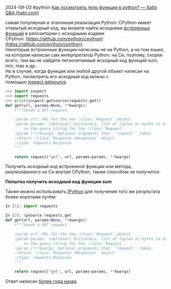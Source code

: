2024-09-03
#python 
[Как посмотреть тело функции в python? — Хабр Q&A (habr.com)](https://qna.habr.com/q/1262698?ysclid=lzcnls4wgp681724495)

cамая популярная и эталонная реализация Python: CPython имеет открытый исходный код, вы можете найти исходники [встроенных функций](https://docs.python.org/3/library/functions.html) в репозитории с исходными кодами CPython: [https://github.com/python/cpython](https://github.com/python/cpython).  
Некоторые встроенные функции написаны не на Python, а на том языке, на котором написан сам интерпретатор Python: на Си, поэтому, скорее всего, там вы не найдёте легкочитаемый исходный код функций sum, min, max и др.  
Но в случае, когда функция или любой другой объект написан на Python, посмотреть его исходный код можно с помощью [inspect.getsource](https://docs.python.org/3/library/inspect.html#inspect.getsource):  

```python
>>> import inspect
>>> import requests
>>> print(inspect.getsource(requests.get))
def get(url, params=None, **kwargs):
    r"""Sends a GET request.

    :param url: URL for the new :class:`Request` object.
    :param params: (optional) Dictionary, list of tuples or bytes to send
        in the query string for the :class:`Request`.
    :param \*\*kwargs: Optional arguments that ``request`` takes.
    :return: :class:`Response <Response>` object
    :rtype: requests.Response
    """

    return request("get", url, params=params, **kwargs)
```

  
Получить исходный код встроенной функции или метода, реализованного на Си внутри CPython, таким способом не получится:  

**Попытка получить исходный код функции sum**

  
Также можно использовать [IPython](https://ru.wikipedia.org/wiki/IPython) для получения того же результата более коротким путём:  

```python
In [1]: import requests

In [2]: %psource requests.get
def get(url, params=None, **kwargs):
    r"""Sends a GET request.

    :param url: URL for the new :class:`Request` object.
    :param params: (optional) Dictionary, list of tuples or bytes to send
        in the query string for the :class:`Request`.
    :param \*\*kwargs: Optional arguments that ``request`` takes.
    :return: :class:`Response <Response>` object
    :rtype: requests.Response
    """

    return request("get", url, params=params, **kwargs)
```

Ответ написан [более года назад](https://qna.habr.com/answer?answer_id=2305992#answers_list_answer)


